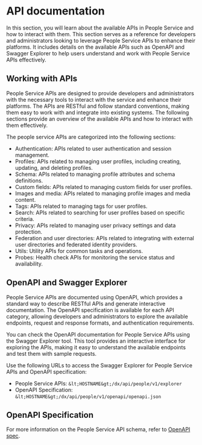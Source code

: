 # API documentation

In this section, you will learn about the available APIs in People Service and how to interact with them. This section serves as a reference for developers and administrators looking to leverage People Service APIs to enhance their platforms. It includes details on the available APIs such as OpenAPI and Swagger Explorer to help users understand and work with People Service APIs effectively.

## Working with APIs

People Service APIs are designed to provide developers and administrators with the necessary tools to interact with the service and enhance their platforms. The APIs are RESTful and follow standard conventions, making them easy to work with and integrate into existing systems. The following sections provide an overview of the available APIs and how to interact with them effectively.

The people service APIs are categorized into the following sections:

- Authentication: APIs related to user authentication and session management.
- Profiles: APIs related to managing user profiles, including creating, updating, and deleting profiles.
- Schema: APIs related to managing profile attributes and schema definitions.
- Custom fields: APIs related to managing custom fields for user profiles.
- Images and media: APIs related to managing profile images and media content.
- Tags: APIs related to managing tags for user profiles.
- Search: APIs related to searching for user profiles based on specific criteria.
- Privacy: APIs related to managing user privacy settings and data protection.
- Federation and user directories: APIs related to integrating with external user directories and federated identity providers.
- Utils: Utility APIs for common tasks and operations.
- Probes: Health check APIs for monitoring the service status and availability.

## OpenAPI and Swagger Explorer

People Service APIs are documented using OpenAPI, which provides a standard way to describe RESTful APIs and generate interactive documentation. The OpenAPI specification is available for each API category, allowing developers and administrators to explore the available endpoints, request and response formats, and authentication requirements.

You can check the OpenAPI documentation for People Service APIs using the Swagger Explorer tool. This tool provides an interactive interface for exploring the APIs, making it easy to understand the available endpoints and test them with sample requests.

Use the following URLs to access the Swagger Explorer for People Service APIs and OpenAPI specification:
- People Service APIs: `&lt;HOSTNAME&gt;/dx/api/people/v1/explorer`
- OpenAPI Specification: `&lt;HOSTNAME&gt;/dx/api/people/v1/openapi/openapi.json`

## OpenAPI Specification

For more information on the People Service API schema, refer to [OpenAPI spec](https://pages.git.cwp.pnp-hcl.com/Team-Q/internal-doc/enable/b2e-services/people-service/api-documentation/people-service-openapi-spec.json).

